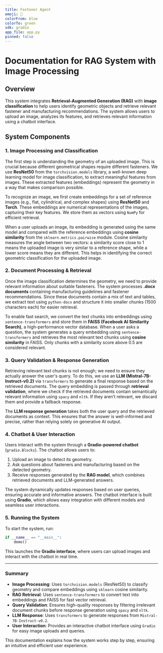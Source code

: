 ```yaml
---
title: Fastener Agent
emoji: 🤖
colorFrom: blue
colorTo: green
sdk: gradio
app_file: app.py
pinned: false
---
```


# Documentation for RAG System with Image Processing

## Overview
This system integrates **Retrieval-Augmented Generation (RAG)** with **image classification** to help users identify geometric objects and retrieve relevant fastener and manufacturing recommendations. The system allows users to upload an image, analyzes its features, and retrieves relevant information using a chatbot interface.

## System Components

### 1. Image Processing and Classification
The first step is understanding the geometry of an uploaded image. This is crucial because different geometrical shapes require different fasteners. We use **ResNet50** from the `torchvision.models` library, a well-known deep learning model for image classification, to extract meaningful features from images. These extracted features (embeddings) represent the geometry in a way that makes comparison possible.

To recognize an image, we first create embeddings for a set of reference images (e.g., flat, cylindrical, and complex shapes) using **ResNet50** and **Torch**. These embeddings are numerical representations of the images, capturing their key features. We store them as vectors using `NumPy` for efficient retrieval.

When a user uploads an image, its embedding is generated using the same model and compared with the reference embeddings using **cosine similarity** from the `sklearn.metrics.pairwise` module. Cosine similarity measures the angle between two vectors: a similarity score close to 1 means the uploaded image is very similar to a reference shape, while a lower score means they are different. This helps in identifying the correct geometric classification for the uploaded image.

### 2. Document Processing & Retrieval
Once the image classification determines the geometry, we need to provide relevant information about suitable fasteners. The system processes **.docx documents** containing manufacturing guidelines and fastener recommendations. Since these documents contain a mix of text and tables, we extract text using `python-docx` and structure it into smaller chunks (1500 characters each) for easier retrieval.

To enable fast search, we convert the text chunks into embeddings using `sentence-transformers` and store them in **FAISS (Facebook AI Similarity Search)**, a high-performance vector database. When a user asks a question, the system generates a query embedding using `sentence-transformers` and retrieves the most relevant text chunks using **cosine similarity** in FAISS. Only chunks with a similarity score above 0.5 are considered relevant.

### 3. Query Validation & Response Generation
Retrieving relevant text chunks is not enough; we need to ensure they actually answer the user's query. To do this, we use an **LLM (Mistral-7B-Instruct-v0.2)** via `transformers` to generate a final response based on the retrieved documents. The query embedding is passed through **retrieval validation**, where we check if the retrieved documents contain semantically relevant information using `spacy` and `nltk`. If they aren’t relevant, we discard them and provide a fallback response.

The **LLM response generation** takes both the user query and the retrieved documents as context. This ensures that the answer is well-informed and precise, rather than relying solely on generative AI output.

### 4. Chatbot & User Interaction
Users interact with the system through a **Gradio-powered chatbot** (`gradio.Blocks`). The chatbot allows users to:
1. Upload an image to detect its geometry.
2. Ask questions about fasteners and manufacturing based on the detected geometry.
3. Receive responses generated by the **RAG model**, which combines retrieved documents and LLM-generated answers.

The system dynamically updates responses based on user queries, ensuring accurate and informative answers. The chatbot interface is built using **Gradio**, which allows easy integration with different models and seamless user interactions.

### 5. Running the System
To start the system, run:
```python
if __name__ == "__main__":
    demo()
```
This launches the **Gradio interface**, where users can upload images and interact with the chatbot in real time.

---
### Summary
- **Image Processing**: Uses `torchvision.models` (ResNet50) to classify geometry and compare embeddings using `sklearn` cosine similarity.
- **RAG Retrieval**: Uses `sentence-transformers` to convert text into embeddings and FAISS for fast vector retrieval.
- **Query Validation**: Ensures high-quality responses by filtering irrelevant document chunks before response generation using `spacy` and `nltk`.
- **LLM Response**: Uses `transformers` to generate responses from `Mistral-7B-Instruct-v0.2`.
- **User Interaction**: Provides an interactive chatbot interface using `Gradio` for easy image uploads and queries.

This documentation explains how the system works step by step, ensuring an intuitive and efficient user experience.

